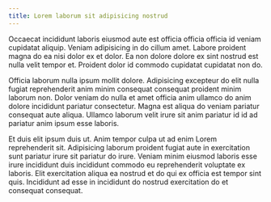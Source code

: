```yaml
---
title: Lorem laborum sit adipisicing nostrud
---
```


Occaecat incididunt laboris eiusmod aute est officia officia officia id veniam cupidatat aliquip. Veniam adipisicing in do cillum amet. Labore proident magna do ea nisi dolor ex et dolor. Ea non dolore dolore ex sint nostrud est nulla velit tempor et. Proident dolor id commodo cupidatat cupidatat non do.

Officia laborum nulla ipsum mollit dolore. Adipisicing excepteur do elit nulla fugiat reprehenderit anim minim consequat consequat proident minim laborum non. Dolor veniam do nulla et amet officia anim ullamco do anim dolore incididunt pariatur consectetur. Magna est aliqua do veniam pariatur consequat aute aliqua. Ullamco laborum velit irure sit anim pariatur id id ad pariatur anim ipsum esse laboris.

Et duis elit ipsum duis ut. Anim tempor culpa ut ad enim Lorem reprehenderit sit. Adipisicing laborum proident fugiat aute in exercitation sunt pariatur irure sit pariatur do irure. Veniam minim eiusmod laboris esse irure incididunt duis incididunt commodo eu reprehenderit voluptate ex laboris. Elit exercitation aliqua ea nostrud et do qui ex officia est tempor sint quis. Incididunt ad esse in incididunt do nostrud exercitation do et consequat consequat.